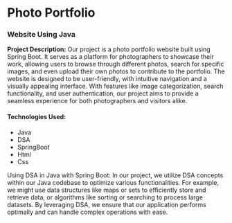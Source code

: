# Photo Portfolio
### Website Using Java
**Project Description:** Our project is a photo portfolio website built using Spring Boot. It serves as a platform for photographers to showcase their work, allowing users to browse through different photos, search for specific images, and even upload their own photos to contribute to the portfolio. The website is designed to be user-friendly, with intuitive navigation and a visually appealing interface. With features like image categorization, search functionality, and user authentication, our project aims to provide a seamless experience for both photographers and visitors alike.
#### Technologies Used: 
- Java
- DSA
- SpringBoot
- Html
- Css

Using DSA in Java with Spring Boot: In our project, we utilize DSA concepts within our Java codebase to optimize various functionalities. For example, we might use data structures like maps or sets to efficiently store and retrieve data, or algorithms like sorting or searching to process large datasets. By leveraging DSA, we ensure that our application performs optimally and can handle complex operations with ease.
